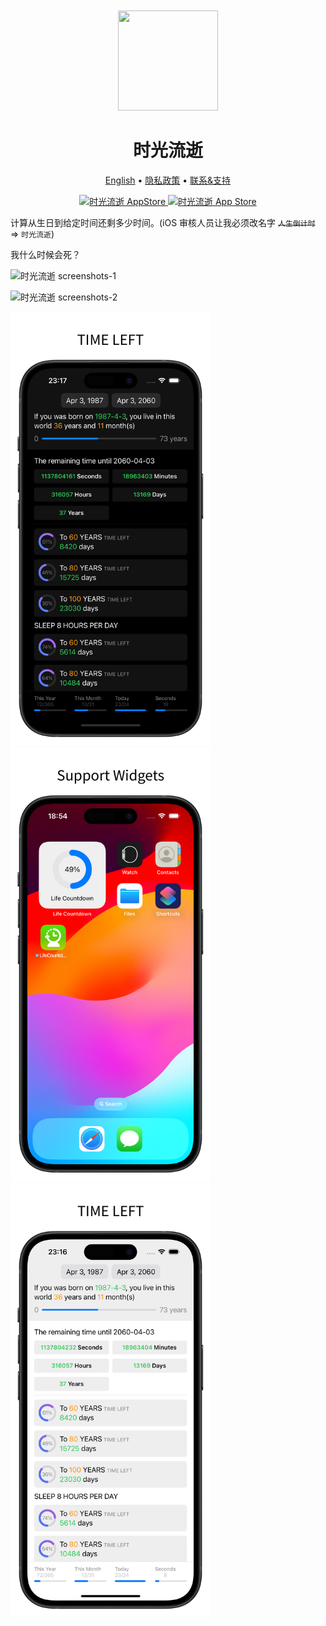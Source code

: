 <div align="center">
	<br />
	<br />
	<img src="https://github.com/jaywcjlove/time-passage/assets/1680273/70bf83db-c1b0-4187-ad9c-dee7a99ab1ca" width="160" height="160">
	<h1>时光流逝</h1>
  <!--rehype:style=border: 0;-->
	<p>
		<a href="./README.md">English</a> • 
		<a href="./privacy-policy.md">隐私政策</a> • 
		<a href="https://wangchujiang.com/#/contact">联系&支持</a>
	</p>
	<p>
		<a target="_blank" href="https://apps.apple.com/app/time-passage/id6479194014" title="时光流逝 for macOS">
			<img alt="时光流逝 AppStore" src="https://tools.applemediaservices.com/api/badges/download-on-the-mac-app-store/black/en-us?size=250x83&amp;releaseDate=1705968000" height="51">
		</a>
		<a href="https://apps.apple.com/app/time-passage/id6479194014?platform=iphone" title="时光流逝 for iOS"><img src="https://tools.applemediaservices.com/api/badges/download-on-the-app-store/black/en-us?size=250x83" alt="时光流逝 App Store"  height="51"></a>
	</p>
</div>

计算从生日到给定时间还剩多少时间。(iOS 审核人员让我必须改名字 ~~`人生倒计时`~~ => `时光流逝`)

我什么时候会死？

![时光流逝 screenshots-1](https://github.com/jaywcjlove/life-countdown-time/assets/1680273/c5cf5ed7-b21a-44e3-be30-4d0858c9a5be)

![时光流逝 screenshots-2](https://github.com/jaywcjlove/life-countdown-time/assets/1680273/fcdf35be-d72e-42d7-aaca-9ac5054cc5ae)

<img src="./assets/screenshots-3.png" width="320"  title="Time Passage for iOS" />
<img src="./assets/screenshots-4.png" width="320"  title="Time Passage for iOS" />
<img src="./assets/screenshots-5.png" width="320"  title="Time Passage for iOS" />